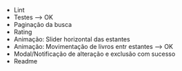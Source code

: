 * Lint
* Testes --> OK
* Paginação da busca
* Rating
* Animação: Slider horizontal das estantes
* Animação: Movimentação de livros entr estantes --> OK
* Modal/Notificação de alteração e exclusão com sucesso
* Readme 
